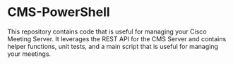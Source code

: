 # CMS-PowerShell
This repository contains code that is useful for managing your Cisco Meeting Server. It leverages the REST API for the CMS Server and contains helper functions, unit tests, and a main script that is useful for managing your meetings.
